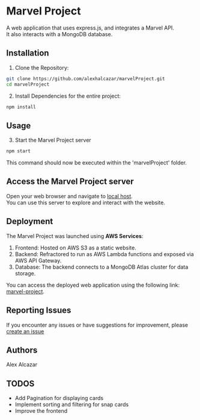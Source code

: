 # Marvel Project

A web application that uses express.js, and integrates a Marvel API.  
It also interacts with a MongoDB database.

## Installation

1. Clone the Repository:

```bash
git clone https://github.com/alexhalcazar/marvelProject.git
cd marvelProject
```

2. Install Dependencies for the entire project:

```bash
npm install
```

## Usage

3. Start the Marvel Project server

```bash
npm start
```

This command should now be executed within the 'marvelProject' folder.

## Access the Marvel Project server

Open your web browser and navigate to [local host](http://localhost:3000). <br>
You can use this server to explore and interact with the website.

## Deployment

The Marvel Project was launched using **AWS Services**:

1. Frontend: Hosted on AWS S3 as a static website.
2. Backend: Refractored to run as AWS Lambda functions and exposed via AWS API Gateway.
3. Database: The backend connects to a MongoDB Atlas cluster for data storage.

You can access the deployed web application using the following link:  
[marvel-project](http://www.marvel-project.com).

## Reporting Issues

If you encounter any issues or have suggestions for improvement, please [create an issue](https://github.com/alexhalcazar/marvelProject/issues)

## Authors

Alex Alcazar

## TODOS

<ul>
    <li>Add Pagination for displaying cards</li>
    <li>Implement sorting and filtering for snap cards</li>
    <li>Improve the frontend</li>
</ul>

